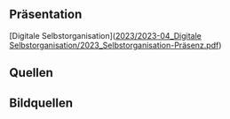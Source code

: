 
## Präsentation
[Digitale Selbstorganisation]([2023/2023-04_Digitale Selbstorganisation/2023_Selbstorganisation-Präsenz.pdf](https://github.com/ChristianHaake/Vortraege-und-Fortbildungen/blob/abe1ad9de9febb2a0c0a6fb16908c7c72f22dc15/2023/2023-04_Digitale%20Selbstorganisation/2023_Selbstorganisation-Pr%C3%A4senz.pdf))

## Quellen

## Bildquellen

